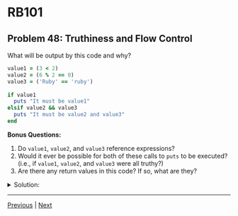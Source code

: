 # RB101
## Problem 48: Truthiness and Flow Control

What will be output by this code and why?

```ruby
value1 = (3 < 2)
value2 = (6 % 2 == 0)
value3 = ('Ruby' == 'ruby')
  
if value1
  puts "It must be value1"
elsif value2 && value3
  puts "It must be value2 and value3"
end
```

**Bonus Questions:**
1. Do `value1`, `value2`, and `value3` reference expressions?
2. Would it ever be possible for both of these calls to `puts` to be executed? (i.e., if `value1`, `value2`, and `value3` were all truthy?)
3. Are there any return values in this code? If so, what are they?

<details>
<summary>Solution:</summary>

**Output:** Nothing is output.

**Why:**
- `value1` is `false` because `3 < 2` is false
- `value2` is `true` because `6 % 2 == 0` (6 is even)
- `value3` is `false` because `'Ruby' == 'ruby'` is false (case-sensitive)

The `if` branch doesn't execute because `value1` is `false`. The `elsif` branch doesn't execute because `value2 && value3` evaluates to `false` (both must be truthy, but `value3` is false).

**Bonus Answers:**

**Bonus 1**: No, `value1`, `value2`, and `value3` don't reference expressions - they reference the **values** that the expressions evaluated to. When we initialized them, we evaluated the expressions on the right side of `=`.

```ruby
value1 = (3 < 2)  # The expression (3 < 2) evaluates, then value1 holds false
```

**Bonus 2**: No, it would never be possible for both `puts` to execute. `if/elsif` structures can only execute one branch - they're mutually exclusive.

**Bonus 3**: Yes! The entire `if` statement has a return value. You can verify this with `p`:

```ruby
result = if value1
           puts "It must be value1"
         elsif value2 && value3
           puts "It must be value2 and value3"
         end

p result  # => nil (because no branch executed)
```

If a branch executes, the return value is the value of the last expression in that branch:
```ruby
result = if true
           "yes"
         else
           "no"
         end
p result  # => "yes"
```

</details>

---

[Previous](047.md) | [Next](049.md)

